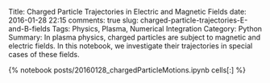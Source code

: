 ﻿Title: Charged Particle Trajectories in Electric and Magnetic Fields
date: 2016-01-28 22:15
comments: true
slug: charged-particle-trajectories-E-and-B-fields
Tags: Physics, Plasma, Numerical Integration
Category: Python
Summary: In plasma physics, charged particles are subject to magnetic and electric fields. In this notebook, we investigate their trajectories in special cases of these fields.

{% notebook posts/20160128_chargedParticleMotions.ipynb cells[:] %}
